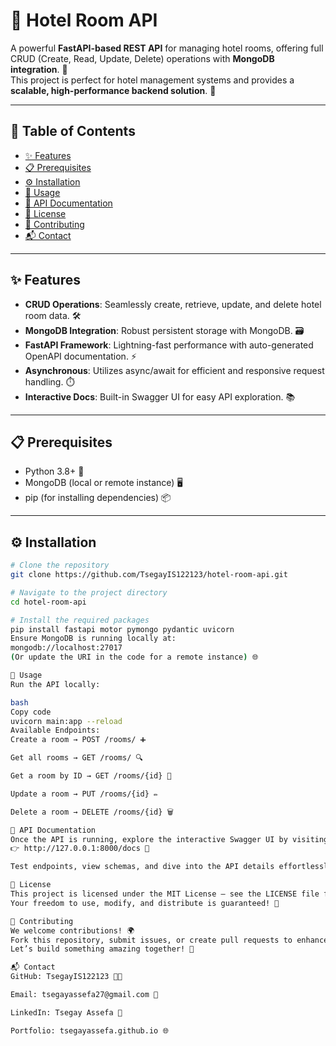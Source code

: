 # 🏨 Hotel Room API

A powerful **FastAPI-based REST API** for managing hotel rooms, offering full CRUD (Create, Read, Update, Delete) operations with **MongoDB integration**. 🌟  
This project is perfect for hotel management systems and provides a **scalable, high-performance backend solution**. 🚀  

---

## 📑 Table of Contents
- [✨ Features](#-features)
- [📋 Prerequisites](#-prerequisites)
- [⚙️ Installation](#️-installation)
- [🚀 Usage](#-usage)
- [📑 API Documentation](#-api-documentation)
- [📜 License](#-license)
- [🤝 Contributing](#-contributing)
- [📬 Contact](#-contact)

---

## ✨ Features

- **CRUD Operations**: Seamlessly create, retrieve, update, and delete hotel room data. 🛠️  
- **MongoDB Integration**: Robust persistent storage with MongoDB. 🗃️  
- **FastAPI Framework**: Lightning-fast performance with auto-generated OpenAPI documentation. ⚡  
- **Asynchronous**: Utilizes async/await for efficient and responsive request handling. ⏱️  
- **Interactive Docs**: Built-in Swagger UI for easy API exploration. 📚  

---

## 📋 Prerequisites

- Python 3.8+ 🐍  
- MongoDB (local or remote instance) 🖥️  
- pip (for installing dependencies) 📦  

---

## ⚙️ Installation

```bash
# Clone the repository
git clone https://github.com/TsegayIS122123/hotel-room-api.git

# Navigate to the project directory
cd hotel-room-api

# Install the required packages
pip install fastapi motor pymongo pydantic uvicorn
Ensure MongoDB is running locally at:
mongodb://localhost:27017
(Or update the URI in the code for a remote instance) 🌐

🚀 Usage
Run the API locally:

bash
Copy code
uvicorn main:app --reload
Available Endpoints:
Create a room → POST /rooms/ ➕

Get all rooms → GET /rooms/ 🔍

Get a room by ID → GET /rooms/{id} 📌

Update a room → PUT /rooms/{id} ✏️

Delete a room → DELETE /rooms/{id} 🗑️

📑 API Documentation
Once the API is running, explore the interactive Swagger UI by visiting:
👉 http://127.0.0.1:8000/docs 📖

Test endpoints, view schemas, and dive into the API details effortlessly! 🔧

📜 License
This project is licensed under the MIT License – see the LICENSE file for full details. 📝
Your freedom to use, modify, and distribute is guaranteed! 🎉

🤝 Contributing
We welcome contributions! 🌍
Fork this repository, submit issues, or create pull requests to enhance the project. 💡
Let’s build something amazing together! 🤝

📬 Contact
GitHub: TsegayIS122123 👨‍💻

Email: tsegayassefa27@gmail.com 📧

LinkedIn: Tsegay Assefa 💼

Portfolio: tsegayassefa.github.io 🌐